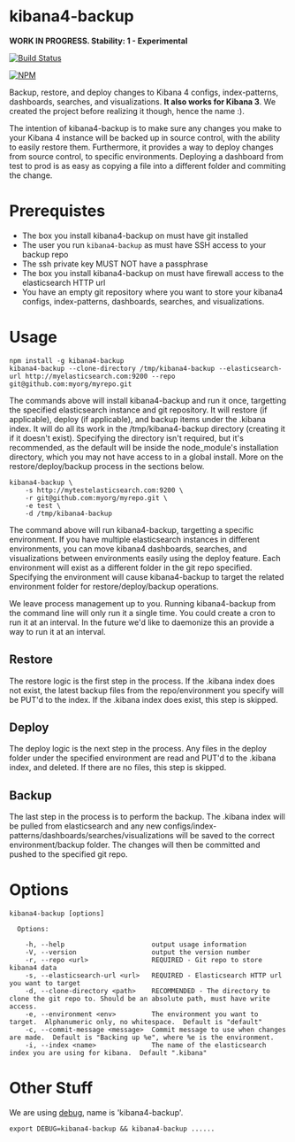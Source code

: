 kibana4-backup
==============

**WORK IN PROGRESS.  Stability: 1 - Experimental**

[![Build Status](https://api.travis-ci.org/godaddy/kibana4-backup.png)](https://travis-ci.org/godaddy/kibana4-backup)

[![NPM](https://nodei.co/npm/kibana4-backup.png?downloads=true&downloadRank=true&stars=true)](https://nodei.co/npm/kibana4-backup/)

Backup, restore, and deploy changes to Kibana 4 configs, index-patterns, dashboards, searches, and visualizations.  **It also works for Kibana 3**.  We created the project before realizing it though, hence the name :).

The intention of kibana4-backup is to make sure any changes you make to your Kibana 4 instance will be backed up in source control, with the ability to easily restore them.  Furthermore, it provides a way to deploy changes from source control, to specific environments.  Deploying a dashboard from test to prod is as easy as copying a file into a different folder and commiting the change.

# Prerequistes

* The box you install kibana4-backup on must have git installed
* The user you run `kibana4-backup` as must have SSH access to your backup repo
* The ssh private key MUST NOT have a passphrase
* The box you install kibana4-backup on must have firewall access to the elasticsearch HTTP url
* You have an empty git repository where you want to store your kibana4 configs, index-patterns, dashboards, searches, and visualizations.

# Usage

```
npm install -g kibana4-backup
kibana4-backup --clone-directory /tmp/kibana4-backup --elasticsearch-url http://myelasticsearch.com:9200 --repo git@github.com:myorg/myrepo.git
```

The commands above will install kibana4-backup and run it once, targetting the specified elasticsearch instance and git repository.  It will restore (if applicable), deploy (if applicable), and backup items under the .kibana index.  It will do all its work in the /tmp/kibana4-backup directory (creating it if it doesn't exist).  Specifying the directory isn't required, but it's recommended, as the default will be inside the node_module's installation directory, which you may not have access to in a global install.  More on the restore/deploy/backup process in the sections below.

```
kibana4-backup \
    -s http://mytestelasticsearch.com:9200 \
    -r git@github.com:myorg/myrepo.git \
    -e test \
    -d /tmp/kibana4-backup
```

The command above will run kibana4-backup, targetting a specific environment.  If you have multiple elasticsearch instances in different environments, you can move kibana4 dashboards, searches, and visualizations between environments easily using the deploy feature.  Each environment will exist as a different folder in the git repo specified.  Specifying the environment will cause kibana4-backup to target the related environment folder for restore/deploy/backup operations.

We leave process management up to you.  Running kibana4-backup from the command line will only run it a single time.  You could create a cron to run it at an interval.  In the future we'd like to daemonize this an provide a way to run it at an interval.

## Restore

The restore logic is the first step in the process.  If the .kibana index does not exist, the latest backup files from the repo/environment you specify will be PUT'd to the index.  If the .kibana index does exist, this step is skipped.

## Deploy

The deploy logic is the next step in the process.  Any files in the deploy folder under the specified environment are read and PUT'd to the .kibana index, and deleted.  If there are no files, this step is skipped.

## Backup

The last step in the process is to perform the backup. The .kibana index will be pulled from elasticsearch and any new configs/index-patterns/dashboards/searches/visualizations will be saved to the correct environment/backup folder.  The changes will then be committed and pushed to the specified git repo.

# Options

```
kibana4-backup [options]

  Options:

    -h, --help                      output usage information
    -V, --version                   output the version number
    -r, --repo <url>                REQUIRED - Git repo to store kibana4 data
    -s, --elasticsearch-url <url>   REQUIRED - Elasticsearch HTTP url you want to target
    -d, --clone-directory <path>    RECOMMENDED - The directory to clone the git repo to. Should be an absolute path, must have write access.
    -e, --environment <env>         The environment you want to target.  Alphanumeric only, no whitespace.  Default is "default"
    -c, --commit-message <message>  Commit message to use when changes are made.  Default is "Backing up %e", where %e is the environment.
    -i, --index <name>              The name of the elasticsearch index you are using for kibana.  Default ".kibana"
```

# Other Stuff

We are using [debug](https://github.com/visionmedia/debug), name is 'kibana4-backup'.

```
export DEBUG=kibana4-backup && kibana4-backup ......
```
